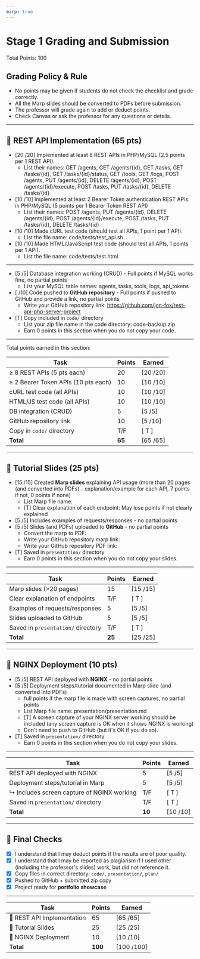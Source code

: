 ```yaml
---
marp: true
---
```


# Stage 1 Grading and Submission

Total Points: 100

## Grading Policy & Rule

- No points may be given if students do not check the checklist and grade correctly.
- All the Marp slides should be converted to PDFs before submission.
- The professor will grade again to add or deduct points.
- Check Canvas or ask the professor for any questions or details.

---

## 🔹 REST API Implementation (65 pts)

- [20 /20] Implemented at least 8 REST APIs in PHP/MySQL (2.5 points per 1 REST API).
  - List their names: GET /agents, GET /agents/{id}, GET /tasks, GET /tasks/{id}, GET /tasks/{id}/status, GET /tools, GET /logs, POST /agents, PUT /agents/{id}, DELETE /agents/{id}, POST /agents/{id}/execute, POST /tasks, PUT /tasks/{id}, DELETE /tasks/{id}
- [10 /10] Implemented at least 2 Bearer Token authentication REST APIs in PHP/MySQL (5 points per 1 Bearer Token REST API)
  - List their names: POST /agents, PUT /agents/{id}, DELETE /agents/{id}, POST /agents/{id}/execute, POST /tasks, PUT /tasks/{id}, DELETE /tasks/{id}
- [10 /10] Made cURL test code (should test all APIs, 1 point per 1 API).
  - List the file name: code/tests/test_api.sh
- [10 /10] Made HTML/JavaScript test code (should test all APIs, 1 points per 1 API).
  - List the file name: code/tests/test.html

---

- [5 /5] Database integration working (CRUD) - Full points if MySQL works fine, no partial points
  - List your MySQL table names: agents, tasks, tools, logs, api_tokens
- [ /10] Code pushed to **GitHub repository** - Full points if pushed to GitHub and provide a link, no partial points 
  - Write your GitHub repository link: https://github.com/jon-fox/rest-api-php-server-project
- [T] Copy included in `code/` directory  
  - List your zip file name in the code directory: code-backup.zip
  - Earn 0 points in this section when you do not copy your code.

---

Total points earned in this section:

| Task                                | Points  | Earned  |
|-------------------------------------|---------|---------|
| ≥ 8 REST APIs (5 pts each)          | 20      | [20 /20]  |
| ≥ 2 Bearer Token APIs (10 pts each) | 10      | [10 /10]  |
| cURL test code (all APIs)           | 10      | [10 /10]  |
| HTML/JS test code (all APIs)        | 10      | [10 /10]  |
| DB integration (CRUD)               | 5      | [5 /5]  |
| GitHub repository link              | 10      | [5 /10]  |
| Copy in `code/` directory           | T/F     | [ T ] |
| **Total**                           | **65** | [65 /65] |

---

## 🔹 Tutorial Slides (25 pts)

- [15 /15] Created **Marp slides** explaining API usage (more than 20 pages (and converted into PDFs) - explanation/example for each API, 7 points if not, 0 points if none)
  - List Marp file name:
  - [T] Clear explanation of each endpoint: May lose points if not clearly explained
- [5 /5] Includes examples of requests/responses - no partial points
- [5 /5] Slides (and PDFs) uploaded to **GitHub** - no partial points
  - Convert the marp to PDF:
  - Write your GitHub repository marp link:
  - Write your GitHub repository PDF link:
- [T] Saved in `presentation/` directory  
  - Earn 0 points in this section when you do not copy your slides.

---

| Task                               | Points | Earned  |
|------------------------------------|--------|---------|
| Marp slides (>20 pages)            | 15     | [15 /15]  |
| Clear explanation of endpoints     | T/F    | [ T ] |
| Examples of requests/responses     | 5     | [5 /5]  |
| Slides uploaded to GitHub          | 5     | [5 /5]  |
| Saved in `presentation/` directory | T/F    | [ T ] |
| **Total**                          | **25** | [25 /25]  |

---

## 🔹 NGINX Deployment (10 pts)

- [5 /5] REST API deployed with **NGINX**  - no partial points
- [5 /5] Deployment steps/tutorial documented in Marp slide (and converted into PDFs)
  - full points if the marp file is made with screen captures, no partial points
  - List Marp file name: presentation/presentation.md
  - [T] A screen capture of your NGINX server working should be included (any screen capture is OK when it shows NGINX is working)
  - Don't need to push to GitHub (but it's OK if you do so).
- [T] Saved in `presentation/` directory  
  - Earn 0 points in this section when you do not copy your slides.

---

| Task                                       | Points | Earned  |
|--------------------------------------------|--------|---------|
| REST API deployed with NGINX               | 5     | [5 /5]  |
| Deployment steps/tutorial in Marp          | 5     | [5 /5]  |
| ↳ Includes screen capture of NGINX working | T/F    | [ T ] |
| Saved in `presentation/` directory         | T/F    | [ T ] |
| **Total**                                  | **10** | [10 /10]  |

---

## 🏁 Final Checks

- [X] I understand that I may deduct points if the results are of poor quality.
- [X] I understand that I may be reported as plagiarism if I used other (including the professor's slides) work, but did not reference it.
- [X] Copy files in correct directory: `code/`, `presentation/`, `plan/`  
- [X] Pushed to GitHub + submitted zip copy  
- [X] Project ready for **portfolio showcase**  

---

| Task                       | Points  | Earned  |
|----------------------------|---------|---------|
| 🔹 REST API Implementation | 65     | [65 /65] |
| 🔹 Tutorial Slides         | 25      | [25 /25]  |
| 🔹 NGINX Deployment        | 10      | [10 /10]  |
| **Total**                  | **100** | [100 /100] |